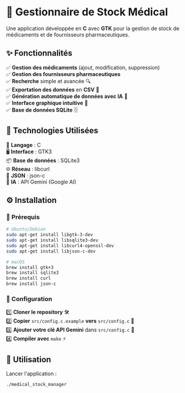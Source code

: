 # 🏥 Gestionnaire de Stock Médical  

Une application développée en **C** avec **GTK** pour la gestion de stock de médicaments et de fournisseurs pharmaceutiques.  

## ✨ Fonctionnalités  

✅ **Gestion des médicaments** (ajout, modification, suppression)  
✅ **Gestion des fournisseurs pharmaceutiques**  
✅ **Recherche** simple et avancée 🔍  
✅ **Exportation des données** en **CSV** 📁  
✅ **Génération automatique de données avec IA** 🤖  
✅ **Interface graphique intuitive** 🎨  
✅ **Base de données SQLite** 🗄️  

## 🔧 Technologies Utilisées  

🚀 **Langage** : C  
🖥️ **Interface** : GTK3  
📦 **Base de données** : SQLite3  
🌐 **Réseau** : libcurl  
📜 **JSON** : json-c  
🧠 **IA** : API Gemini (Google AI)  

## ⚙️ Installation  

### 📌 Prérequis  

```bash
# Ubuntu/Debian  
sudo apt-get install libgtk-3-dev  
sudo apt-get install libsqlite3-dev  
sudo apt-get install libcurl4-openssl-dev  
sudo apt-get install libjson-c-dev  

# macOS  
brew install gtk+3  
brew install sqlite3  
brew install curl  
brew install json-c  
```

### 🔧 Configuration  

1️⃣ **Cloner le repository** 🛠️  
2️⃣ **Copier** `src/config.c.example` **vers** `src/config.c` 📂  
3️⃣ **Ajouter votre clé API Gemini** dans `src/config.c` 🔑  
4️⃣ **Compiler avec** `make` ⚡  

## 🚀 Utilisation  

Lancer l'application :  
```bash
./medical_stock_manager
```
